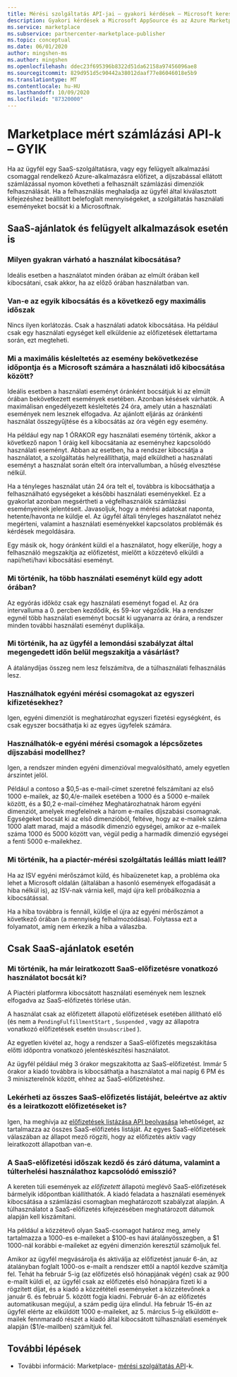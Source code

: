```yaml
---
title: Mérési szolgáltatás API-jai – gyakori kérdések – Microsoft kereskedelmi piactér
description: Gyakori kérdések a Microsoft AppSource és az Azure Marketplace-en található SaaS-ajánlatokkal kapcsolatos mérési szolgáltatás API-król.
ms.service: marketplace
ms.subservice: partnercenter-marketplace-publisher
ms.topic: conceptual
ms.date: 06/01/2020
author: mingshen-ms
ms.author: mingshen
ms.openlocfilehash: ddec23f695396b8322d51da62158a97456096ae8
ms.sourcegitcommit: 829d951d5c90442a38012daaf77e86046018e5b9
ms.translationtype: MT
ms.contentlocale: hu-HU
ms.lasthandoff: 10/09/2020
ms.locfileid: "87320000"
---
```

# <a name="marketplace-metered-billing-apis---faq"></a>Marketplace mért számlázási API-k – GYIK

Ha az ügyfél egy SaaS-szolgáltatásra, vagy egy felügyelt alkalmazási csomaggal rendelkező Azure-alkalmazásra előfizet, a díjszabással ellátott számlázással nyomon követheti a felhasznált számlázási dimenziók felhasználását.  Ha a felhasználás meghaladja az ügyfél által kiválasztott kifejezéshez beállított belefoglalt mennyiségeket, a szolgáltatás használati eseményeket bocsát ki a Microsoftnak.

## <a name="for-both-saas-offers-and-managed-apps"></a>SaaS-ajánlatok és felügyelt alkalmazások esetén is

### <a name="how-often-is-it-expected-to-emit-usage"></a>Milyen gyakran várható a használat kibocsátása?

Ideális esetben a használatot minden órában az elmúlt órában kell kibocsátani, csak akkor, ha az előző órában használatban van.

### <a name="is-there-a-maximal-period-between-one-emission-and-the-next-one"></a>Van-e az egyik kibocsátás és a következő egy maximális időszak

Nincs ilyen korlátozás. Csak a használati adatok kibocsátása. Ha például csak egy használati egységet kell elküldenie az előfizetések élettartama során, ezt megteheti.

### <a name="what-is-the-maximum-delay-between-the-time-an-event-occurs-and-the-time-a-usage-event-is-emitted-to-microsoft"></a>Mi a maximális késleltetés az esemény bekövetkezése időpontja és a Microsoft számára a használati idő kibocsátása között?

Ideális esetben a használati eseményt óránként bocsátjuk ki az elmúlt órában bekövetkezett események esetében. Azonban késések várhatók. A maximálisan engedélyezett késleltetés 24 óra, amely után a használati események nem lesznek elfogadva. Az ajánlott eljárás az óránkénti használat összegyűjtése és a kibocsátás az óra végén egy esemény.

Ha például egy nap 1 ÓRAKOR egy használati esemény történik, akkor a következő napon 1 óráig kell kibocsátania az eseményhez kapcsolódó használati eseményt.  Abban az esetben, ha a rendszer kibocsátja a használatot, a szolgáltatás helyreállíthatja, majd elküldheti a használati eseményt a használat során eltelt óra intervallumban, a hűség elvesztése nélkül.

Ha a tényleges használat után 24 óra telt el, továbbra is kibocsáthatja a felhasználható egységeket a későbbi használati eseményekkel.  Ez a gyakorlat azonban megsértheti a végfelhasználók számlázási eseményeinek jelentéseit.  Javasoljuk, hogy a mérési adatokat naponta, hetente/havonta ne küldje el.  Az ügyfél általi tényleges használatot nehéz megérteni, valamint a használati eseményekkel kapcsolatos problémák és kérdések megoldására.

Egy másik ok, hogy óránként küldi el a használatot, hogy elkerülje, hogy a felhasználó megszakítja az előfizetést, mielőtt a közzétevő elküldi a napi/heti/havi kibocsátási eseményt.

### <a name="what-happens-when-you-send-more-than-one-usage-event-in-the-same-hour"></a>Mi történik, ha több használati eseményt küld egy adott órában?

Az egyórás időköz csak egy használati eseményt fogad el. Az óra intervalluma a 0. percben kezdődik, és 59-kor végződik.  Ha a rendszer egynél több használati eseményt bocsát ki ugyanarra az órára, a rendszer minden további használati eseményt duplikálja.

### <a name="what-happens-when-the-customer-cancels-the-purchase-within-the-time-allowed-by-the-cancellation-policy"></a>Mi történik, ha az ügyfél a lemondási szabályzat által megengedett időn belül megszakítja a vásárlást?

A átalánydíjas összeg nem lesz felszámítva, de a túlhasználati felhasználás lesz.

### <a name="can-custom-meter-plans-be-used-for-one-time-payments"></a>Használhatok egyéni mérési csomagokat az egyszeri kifizetésekhez?

Igen, egyéni dimenziót is meghatározhat egyszeri fizetési egységként, és csak egyszer bocsáthatja ki az egyes ügyfelek számára.

### <a name="can-custom-meter-plans-be-used-to-tiered-pricing-model"></a>Használhatók-e egyéni mérési csomagok a lépcsőzetes díjszabási modellhez?

Igen, a rendszer minden egyéni dimenzióval megvalósítható, amely egyetlen árszintet jelöl.

Például a contoso a $0,5-as e-mail-címet szeretné felszámítani az első 1000 e-mailek, az $0,4/e-mailek esetében a 1000 és a 5000 e-mailek között, és a $0,2 e-mail-címéhez Meghatározhatnak három egyéni dimenziót, amelyek megfelelnek a három e-mailes díjszabási csomagnak. Egységeket bocsát ki az első dimenzióból, feltéve, hogy az e-mailek száma 1000 alatt marad, majd a második dimenzió egységei, amikor az e-mailek száma 1000 és 5000 között van, végül pedig a harmadik dimenzió egységei a fenti 5000 e-mailekhez.

### <a name="what-happens-if-the-marketplace-metering-service-has-an-outage"></a>Mi történik, ha a piactér-mérési szolgáltatás leállás miatt leáll?

Ha az ISV egyéni mérőszámot küld, és hibaüzenetet kap, a probléma oka lehet a Microsoft oldalán (általában a hasonló események elfogadását a hiba nélkül is), az ISV-nak várnia kell, majd újra kell próbálkoznia a kibocsátással.

Ha a hiba továbbra is fennáll, küldje el újra az egyéni mérőszámot a következő órában (a mennyiség felhalmozódása). Folytassa ezt a folyamatot, amíg nem érkezik a hiba a válaszba.

## <a name="for-saas-offers-only"></a>Csak SaaS-ajánlatok esetén

### <a name="what-happens-when-you-emit-usage-for-a-saas-subscription-that-has-been-unsubscribed-already"></a>Mi történik, ha már leiratkozott SaaS-előfizetésre vonatkozó használatot bocsát ki?

A Piactéri platformra kibocsátott használati események nem lesznek elfogadva az SaaS-előfizetés törlése után.

A használat csak az előfizetett állapotú előfizetések esetében állítható elő (és nem a `PendingFulfillmentStart` , `Suspended` , vagy az állapotra vonatkozó előfizetések esetén `Unsubscribed` ).

Az egyetlen kivétel az, hogy a rendszer a SaaS-előfizetés megszakítása előtti időpontra vonatkozó jelentéskészítési használatot.

Az ügyfél például még 3 órakor megszakította az SaaS-előfizetést. Immár 5 órakor a kiadó továbbra is kibocsáthatja a használatot a mai napig 6 PM és 3 miniszterelnök között, ehhez az SaaS-előfizetéshez.

### <a name="can-you-get-a-list-of-all-saas-subscriptions-including-active-and-unsubscribed-subscriptions"></a>Lekérheti az összes SaaS-előfizetés listáját, beleértve az aktív és a leiratkozott előfizetéseket is?

Igen, ha meghívja az [előfizetések listázása API beolvasása](pc-saas-fulfillment-api-v2.md#subscription-apis) lehetőséget, az tartalmazza az összes SaaS-előfizetés listáját. Az egyes SaaS-előfizetések válaszában az állapot mező rögzíti, hogy az előfizetés aktív vagy leiratkozott állapotban van-e.

### <a name="are-the-start-and-end-dates-of-saas-subscription-term-and-overage-usage-emission-connected"></a>A SaaS-előfizetési időszak kezdő és záró dátuma, valamint a túlterhelési használathoz kapcsolódó emisszió?

A kereten túli események az *előfizetett* állapotú meglévő SaaS-előfizetések bármelyik időpontban kiállíthatók. A kiadó feladata a használati események kibocsátása a számlázási csomagban meghatározott szabályzat alapján. A túlhasználatot a SaaS-előfizetés kifejezésében meghatározott dátumok alapján kell kiszámítani. 

Ha például a közzétevő olyan SaaS-csomagot határoz meg, amely tartalmazza a 1000-es e-maileket a $100-es havi átalányösszegben, a $1 1000-nál korábbi e-maileket az egyéni dimenzión keresztül számoljuk fel.

Amikor az ügyfél megvásárolja és aktiválja az előfizetést január 6-án, az átalányban foglalt 1000-os e-mailt a rendszer ettől a naptól kezdve számítja fel. Tehát ha február 5-ig (az előfizetés első hónapjának végén) csak az 900 e-mailt küldi el, az ügyfél csak az előfizetés első hónapjára fizeti ki a rögzített díjat, és a kiadó a közzétételi eseményeket a közzétevőnek a január 6. és február 5. között fogja kiadni. Február 6-án az előfizetés automatikusan megújul, a szám pedig újra elindul. Ha február 15-én az ügyfél elérte az elküldött 1000 e-maileket, az 5. március 5-ig elküldött e-mailek fennmaradó részét a kiadó által kibocsátott túlhasználati események alapján ($1/e-mailben) számítjuk fel.

## <a name="next-steps"></a>További lépések

- További információ: Marketplace- [mérési szolgáltatás API](./marketplace-metering-service-apis.md)-k.
